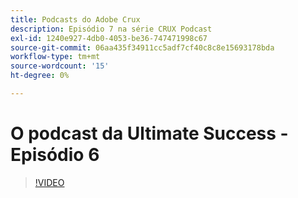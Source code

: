 ```yaml
---
title: Podcasts do Adobe Crux
description: Episódio 7 na série CRUX Podcast
exl-id: 1240e927-4db0-4053-be36-747471998c67
source-git-commit: 06aa435f34911cc5adf7cf40c8c8e15693178bda
workflow-type: tm+mt
source-wordcount: '15'
ht-degree: 0%

---
```


# O podcast da Ultimate Success - Episódio 6

>[!VIDEO](https://video.tv.adobe.com/v/3429332?quality=12learn=on)
